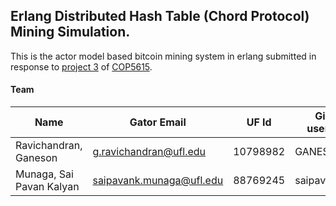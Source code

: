 ## Erlang Distributed Hash Table (Chord Protocol) Mining Simulation.

This is the actor model based bitcoin mining system in erlang submitted in response
to [project 3](https://ufl.instructure.com/courses/467300/assignments/5383670)
of [COP5615](https://ufl.instructure.com/courses/467300).

#### Team

| Name                     | Gator Email             | UF Id     | Github username |
|--------------------------|-------------------------|-----------|-----------------|
| Ravichandran, Ganeson    | g.ravichandran@ufl.edu  | 10798982 | GANES1998       |
| Munaga, Sai Pavan Kalyan | saipavank.munaga@ufl.edu | 88769245 | saipavankalyan  |


